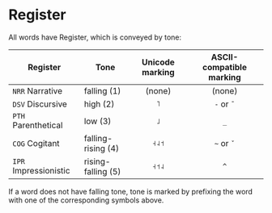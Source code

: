 # Register

All words have Register, which is conveyed by tone:

| Register              | Tone               | Unicode marking | ASCII-compatible marking |
|-----------------------|--------------------|:---------------:|:------------------------:|
| `NRR` Narrative       | falling (1)        |     (none)      |          (none)          |
| `DSV` Discursive      | high (2)           |       `˥`       |        `-` or `¯`        |
| `PTH` Parenthetical   | low (3)            |       `˩`       |           `_`            |
| `COG` Cogitant        | falling-rising (4) |       `˧˨˦`       |        `~` or `ˇ`        |
| `IPR` Impressionistic | rising-falling (5) |       `˧˦˨`       |           `^`            |

If a word does not have falling tone, tone is marked by prefixing the word with one of the corresponding symbols above.
